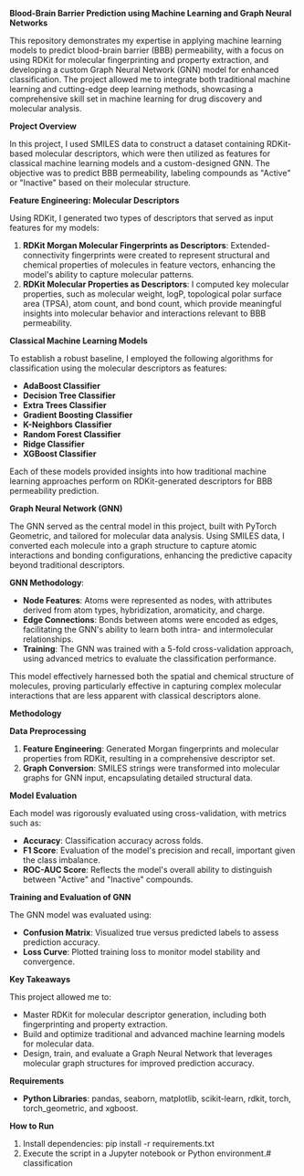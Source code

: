 **Blood-Brain Barrier Prediction using Machine Learning and Graph Neural Networks**

This repository demonstrates my expertise in applying machine learning models to predict blood-brain barrier (BBB) permeability, with a focus on using RDKit for molecular fingerprinting and property extraction, and developing a custom Graph Neural Network (GNN) model for enhanced classification. The project allowed me to integrate both traditional machine learning and cutting-edge deep learning methods, showcasing a comprehensive skill set in machine learning for drug discovery and molecular analysis.

**Project Overview**

In this project, I used SMILES data to construct a dataset containing RDKit-based molecular descriptors, which were then utilized as features for classical machine learning models and a custom-designed GNN. The objective was to predict BBB permeability, labeling compounds as "Active" or "Inactive" based on their molecular structure.

**Feature Engineering: Molecular Descriptors**

Using RDKit, I generated two types of descriptors that served as input features for my models:

1. **RDKit Morgan Molecular Fingerprints as Descriptors**: Extended-connectivity fingerprints were created to represent structural and chemical properties of molecules in feature vectors, enhancing the model's ability to capture molecular patterns.
2. **RDKit Molecular Properties as Descriptors**: I computed key molecular properties, such as molecular weight, logP, topological polar surface area (TPSA), atom count, and bond count, which provide meaningful insights into molecular behavior and interactions relevant to BBB permeability.

**Classical Machine Learning Models**

To establish a robust baseline, I employed the following algorithms for classification using the molecular descriptors as features:

- **AdaBoost Classifier**
- **Decision Tree Classifier**
- **Extra Trees Classifier**
- **Gradient Boosting Classifier**
- **K-Neighbors Classifier**
- **Random Forest Classifier**
- **Ridge Classifier**
- **XGBoost Classifier**

Each of these models provided insights into how traditional machine learning approaches perform on RDKit-generated descriptors for BBB permeability prediction.

**Graph Neural Network (GNN)**

The GNN served as the central model in this project, built with PyTorch Geometric, and tailored for molecular data analysis. Using SMILES data, I converted each molecule into a graph structure to capture atomic interactions and bonding configurations, enhancing the predictive capacity beyond traditional descriptors.

**GNN Methodology**:

- **Node Features**: Atoms were represented as nodes, with attributes derived from atom types, hybridization, aromaticity, and charge.
- **Edge Connections**: Bonds between atoms were encoded as edges, facilitating the GNN's ability to learn both intra- and intermolecular relationships.
- **Training**: The GNN was trained with a 5-fold cross-validation approach, using advanced metrics to evaluate the classification performance.

This model effectively harnessed both the spatial and chemical structure of molecules, proving particularly effective in capturing complex molecular interactions that are less apparent with classical descriptors alone.

**Methodology**

**Data Preprocessing**

1. **Feature Engineering**: Generated Morgan fingerprints and molecular properties from RDKit, resulting in a comprehensive descriptor set.
2. **Graph Conversion**: SMILES strings were transformed into molecular graphs for GNN input, encapsulating detailed structural data.

**Model Evaluation**

Each model was rigorously evaluated using cross-validation, with metrics such as:

- **Accuracy**: Classification accuracy across folds.
- **F1 Score**: Evaluation of the model's precision and recall, important given the class imbalance.
- **ROC-AUC Score**: Reflects the model's overall ability to distinguish between "Active" and "Inactive" compounds.

**Training and Evaluation of GNN**

The GNN model was evaluated using:

- **Confusion Matrix**: Visualized true versus predicted labels to assess prediction accuracy.
- **Loss Curve**: Plotted training loss to monitor model stability and convergence.

**Key Takeaways**

This project allowed me to:

- Master RDKit for molecular descriptor generation, including both fingerprinting and property extraction.
- Build and optimize traditional and advanced machine learning models for molecular data.
- Design, train, and evaluate a Graph Neural Network that leverages molecular graph structures for improved prediction accuracy.

**Requirements**

- **Python Libraries**: pandas, seaborn, matplotlib, scikit-learn, rdkit, torch, torch_geometric, and xgboost.

**How to Run**

1. Install dependencies: pip install -r requirements.txt
2. Execute the script in a Jupyter notebook or Python environment.# classification

